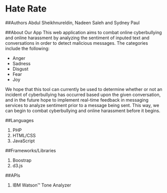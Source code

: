 # Hate Rate
##Authors
Abdul Sheikhnureldin, Nadeen Saleh and Sydney Paul

##About Our App
This web application aims to combat online cyberbullying and online harassment by analyzing the sentiment of inputed text and conversations in order to detect malicious messages. The categories include the following:
* Anger
* Sadness
* Disgust
* Fear
* Joy

We hope that this tool can currently be used to determine whether or not an incident of cyberbullying has occurred based upon the given conversation, and in the future hope to implement real-time feedback in messaging services to analyze sentiment prior to a message being sent. This way, we can begin to combat cyberbullying and online harassment before it begins.

##Languages
1. PHP
2. HTML/CSS
3. JavaScript

##Frameworks/Libraries
1. Boostrap
2. d3.js

##APIs
1. IBM Watson™ Tone Analyzer
